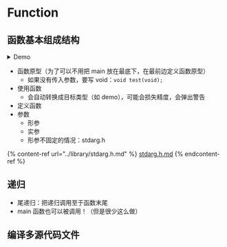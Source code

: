 # Function

## 函数基本组成结构

<details>

<summary>Demo</summary>

<pre class="language-c"><code class="lang-c">/* proto.c -- uses a function prototype */
#include &#x3C;stdio.h>
<strong>int imax(int, int);        /* prototype */
</strong>int main(void)
{
    printf("The maximum of %d and %d is %d.\n",
           3, 5, imax(3, 5)); 
    printf("The maximum of %d and %d is %d.\n",
           3, 5, imax(3.0, 5.0));
    return 0;
}

<strong>int imax(int n, int m)
</strong>{
    return (n > m ? n : m);
}
</code></pre>

</details>

* 函数原型（为了可以不用把 main 放在最底下，在最前边定义函数原型）
  * 如果没有传入参数，要写 void：`void test(void);`
* 使用函数
  * 会自动转换成目标类型（如 demo），可能会损失精度，会弹出警告
* 定义函数
* 参数
  * 形参
  * 实参
  * 形参不固定的情况：stdarg.h

{% content-ref url="../library/stdarg.h.md" %}
[stdarg.h.md](../library/stdarg.h.md)
{% endcontent-ref %}

## 递归

* 尾递归：把递归调用至于函数末尾
* main 函数也可以被调用！（但是很少这么做）

## 编译多源代码文件

